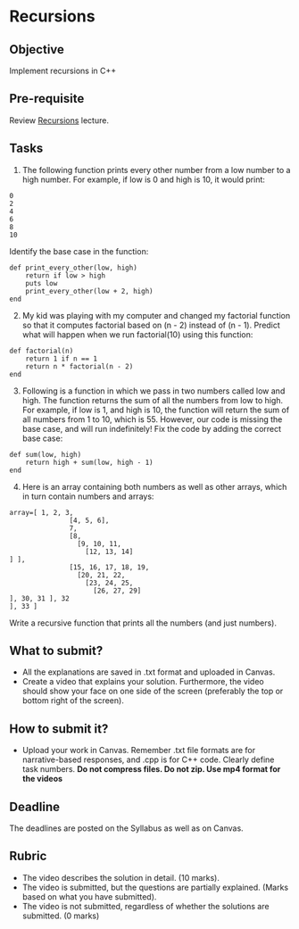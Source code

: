 # Recursions

## Objective
Implement recursions in C++

## Pre-requisite
Review [Recursions](https://htmlpreview.github.io/?https://github.com/d-khan/dslabs/blob/main/Recursions/Lecture.html) lecture.

## Tasks
1. The following function prints every other number from a low number to a high number. For example, if low is 0 and high is 10, it would print:
```
0
2
4
6
8
10
```
Identify the base case in the function:
```
def print_every_other(low, high) 
    return if low > high
    puts low
    print_every_other(low + 2, high)
end
```
2. My kid was playing with my computer and changed my factorial function so that it computes factorial based on (n - 2) instead of (n - 1). Predict what will happen when we run factorial(10) using this function:

```
def factorial(n)
    return 1 if n == 1
    return n * factorial(n - 2)
end
```
3. Following is a function in which we pass in two numbers called low and high. The function returns the sum of all the numbers from low to high. For example, if low is 1, and high is 10, the function will return the sum of all numbers from 1 to 10, which is 55. However, our code is missing the base case, and will run indefinitely! Fix the code by adding the correct base case:
```
def sum(low, high)
    return high + sum(low, high - 1)
end
```
4. Here is an array containing both numbers as well as other arrays, which in turn contain numbers and arrays:
```
array=[ 1, 2, 3,
               [4, 5, 6],
               7,
               [8,
                 [9, 10, 11,
                   [12, 13, 14]
] ],
               [15, 16, 17, 18, 19,
                 [20, 21, 22,
                   [23, 24, 25,
                     [26, 27, 29]
], 30, 31 ], 32
], 33 ]
```
Write a recursive function that prints all the numbers (and just numbers).

## What to submit?  

- All the explanations are saved in .txt format and uploaded in Canvas.
- Create a video that explains your solution. Furthermore, the video should show your face on one side of the screen (preferably the top or bottom right of the screen). 

## How to submit it?
- Upload your work in Canvas. Remember .txt file formats are for narrative-based responses, and .cpp is for C++ code. Clearly define task numbers. __Do not compress files. Do not zip. Use mp4 format for the videos__

## Deadline
The deadlines are posted on the Syllabus as well as on Canvas.

## Rubric
- The video describes the solution in detail. (10 marks).  
- The video is submitted, but the questions are partially explained. (Marks based on what you have submitted).  
- The video is not submitted, regardless of whether the solutions are submitted. (0 marks)


